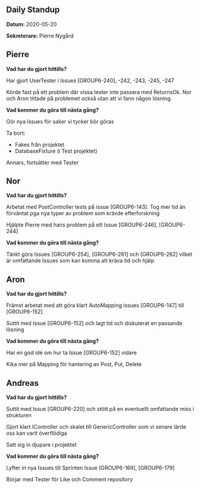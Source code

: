 ## **Daily Standup**

**Datum:** 2020-05-20

**Sekreterare:** Pierre Nygård



## **Pierre**

**Vad har du gjort hittills?**

Har gjort UserTester i Issues [GROUP6-240], -242, -243, -245, -247  

Körde fast på ett problem där vissa tester inte passera med ReturnsOk. Nor och Aron tittade på problemet också utan att vi fann någon lösning. 

**Vad kommer du göra till nästa gång?**

Gör nya Issues för saker vi tycker bör göras

Ta bort:

* Fakes från projektet
* DatabaseFixture (i Test projektet)

Annars, fortsätter med Tester 

## **Nor**

**Vad har du gjort hittills?**

Arbetat med PostController tests på issue [GROUP6-143]. Tog mer tid än förväntat pga nya typer av problem som krävde efterforskning

Hjälpte Pierre med hans problem på ett Issue [GROUP6-246], [GROUP6-244]

**Vad kommer du göra till nästa gång?**

Tänkt göra Issues [GROUP6-254], [GROUP6-261] och [GROUP6-262] vilket är omfattande Issues som kan komma att kräva tid och hjälp

## **Aron**

**Vad har du gjort hittills?**

Främst arbetat med att göra klart AutoMapping issues [GROUP6-147] till [GROUP6-152]

Suttit med Issue [GROUP6-152] och lagt tid och diskuterat en passande lösning

**Vad kommer du göra till nästa gång?**

Har en god idé om hur ta Issue [GROUP6-152] vidare

Kika mer på Mapping för hantering av Post, Put, Delete 

## **Andreas**

**Vad har du gjort hittills?**

Suttit med Issue [GROUP6-220] och stött på en eventuellt omfattande miss i strukturen

Gjort klart IController och skalet till GenericController som vi senare lärde oss kan varit överflödiga

Satt sig in djupare i projektet 

**Vad kommer du göra till nästa gång?**

Lyfter in nya Issues till Sprinten Issue [GROUP6-169], [GROUP6-179]

Börjar med Tester för Like och Comment repository

